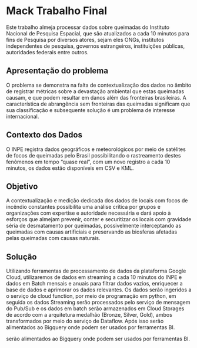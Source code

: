 # Mack Trabalho Final
Este trabalho almeja processar dados sobre queimadas do Instituto Nacional de Pesquisa Espacial, que são atualizados a cada 10 minutos para fins de 
Pesquisa por diversos atores, sejam eles ONGs,  institutos independentes de pesquisa, governos estrangeiros, instituições públicas, autoridades federais entre outros. 

## Apresentação do problema

O problema se demonstra na falta de contextualização dos dados no âmbito de registrar métricas sobre a devastação ambiental que estas queimadas causam, e que podem resultar em danos além das fronteiras brasileiras. A característica de abrangência sem fronteiras das queimadas significam que sua classificação e subsequente solução é um problema de interesse internacional.

## Contexto dos Dados

O INPE registra dados geográficos e meteorológicos por meio de satélites de focos de queimadas pelo Brasil possibilitando o rastreamento destes fenômenos em tempo “quase real”, com um novo registro a cada 10 minutos, os dados estão disponíveis em CSV e KML.

## Objetivo

A contextualização e medição dedicada dos dados de locais com focos de incêndio constantes possibilita uma análise crítica por grupos e organizações com expertise e autoridade necessária e dará apoio à esforços que almejam prevenir, conter e securitizar os locais com gravidade séria de desmatamento por queimadas, possivelmente interceptando as queimadas com causas artificiais e preservando as biosferas afetadas pelas queimadas com causas naturais.

## Solução

Utilizando ferramentas de processamento de dados da plataforma Google Cloud, utilizaremos de dados em streaming a cada 10 minutos do INPE e dados em Batch mensais e anuais para filtrar dados vazios, enriquecer a base de dados e aprimorar os dados relevantes. Os dados serão ingeridos a o serviço de cloud function, por meio de programação em python,  em seguida os dados Streaming serão processados pelo serviço de mensagem do Pub/Sub e os dados em batch serão armazenados em Cloud Storages de acordo com a arquitetura medalhão (Bronze, Silver, Gold), ambos transformados por meio do serviço de Dataflow. Após isso serão alimentados ao Bigquery onde podem ser usados por ferramentas BI.

serão alimentados ao Bigquery onde podem ser usados por ferramentas BI.
